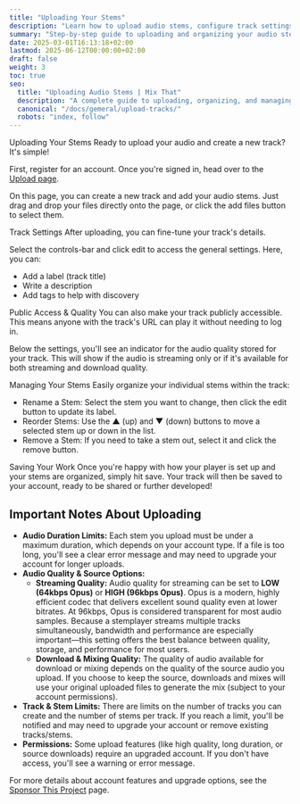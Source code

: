```yaml
---
title: "Uploading Your Stems"
description: "Learn how to upload audio stems, configure track settings, and manage your tracks in Mix That."
summary: "Step-by-step guide to uploading and organizing your audio stems in Mix That."
date: 2025-03-01T16:13:18+02:00
lastmod: 2025-06-12T00:00:00+02:00
draft: false
weight: 3
toc: true
seo:
  title: "Uploading Audio Stems | Mix That"
  description: "A complete guide to uploading, organizing, and managing your audio stems and tracks in Mix That."
  canonical: "/docs/gemeral/upload-tracks/"
  robots: "index, follow"
---
```


Uploading Your Stems
Ready to upload your audio and create a new track? It's simple!

First, register for an account. Once you're signed in, head over to the [Upload page](https://app.mixthat.co/upload).

On this page, you can create a new track and add your audio stems. Just drag and drop your files directly onto the page, or click the add files button to select them.

Track Settings
After uploading, you can fine-tune your track's details.

Select the controls-bar and click edit to access the general settings. Here, you can:

- Add a label (track title)
- Write a description
- Add tags to help with discovery

Public Access & Quality
You can also make your track publicly accessible. This means anyone with the track's URL can play it without needing to log in.

Below the settings, you'll see an indicator for the audio quality stored for your track. This will show if the audio is streaming only or if it's available for both streaming and download quality.

Managing Your Stems
Easily organize your individual stems within the track:

- Rename a Stem: Select the stem you want to change, then click the edit button to update its label.
- Reorder Stems: Use the ▲ (up) and ▼ (down) buttons to move a selected stem up or down in the list.
- Remove a Stem: If you need to take a stem out, select it and click the remove button.

Saving Your Work
Once you're happy with how your player is set up and your stems are organized, simply hit save. Your track will then be saved to your account, ready to be shared or further developed!

## Important Notes About Uploading

- **Audio Duration Limits:** Each stem you upload must be under a maximum duration, which depends on your account type. If a file is too long, you'll see a clear error message and may need to upgrade your account for longer uploads.
- **Audio Quality & Source Options:**
  - **Streaming Quality:** Audio quality for streaming can be set to **LOW (64kbps Opus)** or **HIGH (96kbps Opus)**. Opus is a modern, highly efficient codec that delivers excellent sound quality even at lower bitrates. At 96kbps, Opus is considered transparent for most audio samples. Because a stemplayer streams multiple tracks simultaneously, bandwidth and performance are especially important—this setting offers the best balance between quality, storage, and performance for most users.
  - **Download & Mixing Quality:** The quality of audio available for download or mixing depends on the quality of the source audio you upload. If you choose to keep the source, downloads and mixes will use your original uploaded files to generate the mix (subject to your account permissions).
- **Track & Stem Limits:** There are limits on the number of tracks you can create and the number of stems per track. If you reach a limit, you'll be notified and may need to upgrade your account or remove existing tracks/stems.
- **Permissions:** Some upload features (like high quality, long duration, or source downloads) require an upgraded account. If you don't have access, you'll see a warning or error message.

For more details about account features and upgrade options, see the [Sponsor This Project](/docs/general/sponsor-this-project/) page.
